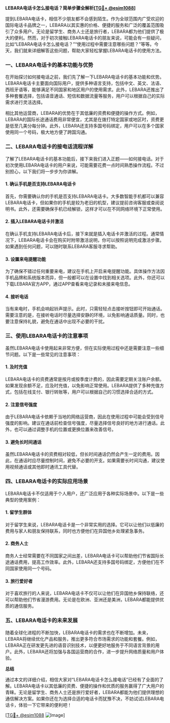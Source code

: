 **LEBARA电话卡怎么接电话？简单步骤全解析[[TG💪+ @esim1088](https://t.me/s/esim1088)]**

提到LEBARA电话卡，相信不少朋友都不会感到陌生。作为全球范围内广受欢迎的国际电话卡品牌之一，LEBARA以其实惠的价格、便捷的服务和广泛的覆盖范围吸引了众多用户。无论是留学生、商务人士还是旅行者，LEBARA都为他们提供了极大的便利。然而，对于初次接触LEBARA电话卡的朋友来说，可能会有一些疑问，比如“LEBARA电话卡怎么接电话？”“使用过程中需要注意哪些问题？”等等。今天，我们就来详细解答这些问题，帮助大家轻松掌握LEBARA电话卡的使用方法。

### 一、LEBARA电话卡的基本功能与优势

在开始探讨如何接电话之前，我们先了解一下LEBARA电话卡的基本功能和优势。LEBARA电话卡主要面向国际用户，提供多种语言支持，包括中文、英文、法语、西班牙语等，能够满足不同国家和地区用户的使用需求。此外，LEBARA还推出了多种套餐选择，包括语音通话、短信和数据流量等服务，用户可以根据自己的实际需求进行灵活选择。

相比其他运营商，LEBARA的优势在于其低廉的资费和便捷的操作方式。例如，LEBARA的国际长途通话费用非常便宜，尤其是在拨打特定国家或地区时，资费更是低至几美分每分钟。此外，LEBARA还支持多国号码绑定，用户可以在多个国家使用同一个号码，极大地方便了跨国沟通。

### 二、LEBARA电话卡的接电话流程详解

了解了LEBARA电话卡的基本功能后，接下来我们进入正题——如何接电话。对于初次使用LEBARA电话卡的用户来说，可能需要花费一点时间熟悉操作流程。不过别担心，以下我们将一步步为你讲解。

#### 1. 确认手机是否支持LEBARA电话卡

首先，你需要确认你的手机是否支持LEBARA电话卡。大多数智能手机都可以兼容LEBARA电话卡，但如果你的手机是较为老旧的机型，建议提前咨询客服或查阅说明书。此外，还需要确保手机已经解锁，这样才可以在不同网络环境下正常使用。

#### 2. 插入LEBARA电话卡并激活

在确认手机支持LEBARA电话卡后，接下来就是插入电话卡并激活的过程。通常情况下，LEBARA电话卡会在购买时附带激活说明，你可以按照说明完成激活步骤。如果遇到任何问题，可以随时联系LEBARA客服寻求帮助。

#### 3. 设置来电提醒功能

为了确保不错过任何重要来电，建议在手机上开启来电提醒功能。具体操作方法因手机品牌和系统版本而异，但一般都可以在设置中找到相关选项。此外，你还可以下载LEBARA官方APP，通过APP查看来电记录和未接来电信息。

#### 4. 接听电话

当有来电时，手机会响起铃声提示。此时，只需轻轻点击接听按钮即可开始通话。需要注意的是，在接听电话时尽量选择安静的环境，以免影响通话质量。同时，也要注意保持礼貌，避免在通话中出现不必要的干扰。

### 三、使用LEBARA电话卡的注意事项

虽然LEBARA电话卡使用起来非常方便，但在实际使用过程中还是需要注意一些细节问题。以下是一些常见的注意事项：

#### 1. 及时充值

LEBARA电话卡的资费通常是按月或按季度计费的，因此需要定期关注账户余额。如果发现余额不足，应及时充值，以免影响正常使用。LEBARA提供了多种充值方式，包括在线支付、银行转账等，用户可以根据自己的习惯选择合适的方式。

#### 2. 注意信号强度

由于LEBARA电话卡依赖于当地的网络运营商，因此在使用过程中可能会受到信号强度的影响。建议在通话前检查信号强度，尽量选择信号良好的地方进行通话。此外，也可以通过调整手机的位置或更换位置来改善信号。

#### 3. 避免长时间通话

虽然LEBARA电话卡的资费相对较低，但长时间通话仍然会产生一定的费用。因此，在通话时应尽量控制时间，避免不必要的开支。如果需要长时间沟通，建议使用视频通话或其他即时通讯工具代替。

### 四、LEBARA电话卡的实际应用场景

LEBARA电话卡不仅适用于个人用户，还广泛应用于各种实际场景中。以下是一些典型的使用案例：

#### 1. 留学生群体

对于留学生来说，LEBARA电话卡是一个非常实用的选择。它可以让他们以低廉的费用与家人和朋友保持联系，同时也方便他们在异国他乡处理紧急事务。

#### 2. 商务人士

商务人士经常需要在不同国家之间出差，LEBARA电话卡可以帮助他们节省国际长途通话费用，提高工作效率。此外，LEBARA还支持多国号码绑定，方便他们在不同国家使用同一个号码。

#### 3. 旅行爱好者

对于喜欢旅行的人来说，LEBARA电话卡不仅可以让他们在异国他乡保持联络，还可以帮助他们节省漫游费用。无论是在欧洲、亚洲还是美洲，LEBARA都能提供优质的通信服务。

### 五、LEBARA电话卡的未来发展

随着全球化进程的不断加快，LEBARA电话卡的需求也在不断增加。未来，LEBARA将继续优化产品和服务，推出更多符合市场需求的功能和套餐。例如，LEBARA正在研发更先进的语音识别技术，以便更好地服务于不同语言背景的用户。此外，LEBARA还将加强与各国运营商的合作，进一步提升网络质量和用户体验。

**总结**

通过本文的详细介绍，相信大家对“LEBARA电话卡怎么接电话”已经有了全面的了解。LEBARA电话卡以其低廉的资费、便捷的操作和优质的服务赢得了广大用户的青睐。无论是留学生、商务人士还是旅行爱好者，LEBARA都能为他们提供理想的通信解决方案。如果你还在为选择合适的电话卡而犹豫不决，不妨试试LEBARA电话卡，体验一下它带来的便利吧！

[[TG💪+ @esim1088](https://t.me/s/esim1088) ![Image](https://i.postimg.cc/4NQfJmqS/Snipaste-2025-05-13-00-14-12.png)]